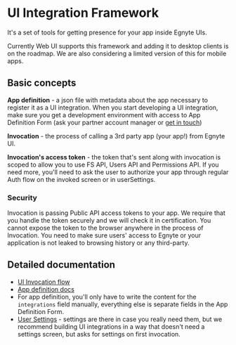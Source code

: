 # UI Integration Framework

It's a set of tools for getting presence for your app inside Egnyte UIs.

Currently Web UI supports this framework and adding it to desktop clients is on the roadmap. We are also considering a limited version of this for mobile apps.

## Basic concepts

**App definition** - a json file with metadata about the app necessary to register it as a UI integration. When you start developing a UI integration, make sure you get a development environment with access to App Definition Form (ask your partner account manager or [get in touch](contact.md))

**Invocation** - the process of calling a 3rd party app (your app!) from Egnyte UI.

**Invocation's access token** - the token that's sent along with invocation is scoped to allow you to use FS API, Users API and Permissions API. If you need more, you'll need to ask the user to authorize your app through regular Auth flow on the invoked screen or in userSettings.

### Security

Invocation is passing Public API access tokens to your app. We require that you handle the token securely and we will check it in certification. You cannot expose the token to the browser anywhere in the process of Invocation. You need to make sure users' access to Egnyte or your application is not leaked to browsing history or any third-party.

## Detailed documentation

- [UI Invocation flow](https://github.com/egnyte/for-integrators/blob/master/doc/UIntegrate_flow.md)
- [App definition docs](https://github.com/egnyte/for-integrators/blob/master/doc/UIntegrate_definition.md)
- For app definition, you'll only have to write the content for the `integrations` field manually, everything else is separate fields in the App Definition Form.
- [User Settings](app-settings.md) - settings are there in case you really need them, but we recommend building UI integrations in a way that doesn't need a settings screen, but asks for settings on first invocation.
